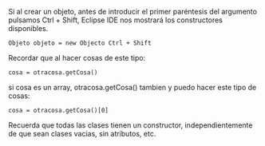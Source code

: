 Si al crear un objeto, antes de introducir el primer paréntesis del argumento pulsamos Ctrl + Shift, Eclipse IDE nos mostrará los constructores disponibles.

```
Objeto objeto = new Objecto Ctrl + Shift
```

Recordar que al hacer cosas de este tipo:

```
cosa = otracosa.getCosa()
```

si cosa es un array, otracosa.getCosa() tambien y puedo hacer este tipo de cosas:

```
cosa = otracosa.getCosa()[0]
```

Recuerda que todas las clases tienen un constructor, independientemente de que sean clases vacias, sin atributos, etc.